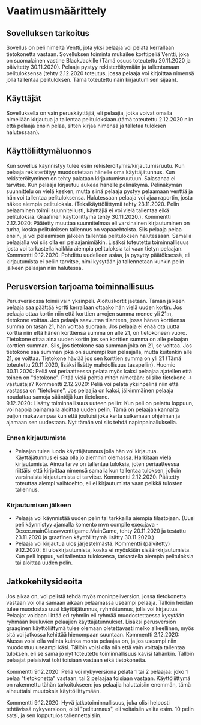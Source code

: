 # Vaatimusmäärittely

## Sovelluksen tarkoitus

Sovellus on peli nimeltä Ventti, jota yksi pelaaja voi pelata kerrallaan tietokonetta vastaan. Sovelluksen toiminta
mukailee korttipeliä Ventti, joka on suomalainen vastine BlackJackille (Tämä osuus toteutettu 20.11.2020 ja päivitetty
30.11.2020). Pelaaja pystyy rekisteröitymään ja tallentamaan pelituloksensa (tehty 2.12.2020 toteutus, jossa pelaaja voi
kirjoittaa nimensä jolla tallentaa pelituloksen. Tämä toteutettu näin kirjautumisen sijaan).

## Käyttäjät

Sovelluksella on vain peruskäyttäjiä, eli pelaajia, jotka voivat omalla nimellään kirjautua ja tallentaa
pelituloksiaan.(tämä toteutettu 2.12.2020 niin että pelaaja ensin pelaa, sitten kirjaa nimensä ja talletaa
tuloksen halutessaan).


## Käyttöliittymäluonnos

Kun sovellus käynnistyy tulee esiin rekisteröitymis/kirjautumisruutu. Kun pelaaja rekisteröityy muodostetaan hänelle
oma käyttäjätunnus. Kun rekisteröityminen on tehty palataan kirjautumisruutuun. Salasanaa ei tarvitse. Kun pelaaja
kirjautuu aukeaa hänelle pelinäkymä. Pelinäkymän suunnittelu on vielä kesken, mutta siinä pelaaja pystyy pelaamaan
venttiä ja hän voi tallentaa pelituloksensa. Halutessaan pelaaja voi ajaa raportin, josta näkee aiempia pelituloksia. 
(Teksikäyttöliittymä tehty 23.11.2020. Pelin pelaaminen toimii suunnitellusti, käyttäjiä ei voi vielä tallentaa
eikä pelituloksia. Graafinen käyttöliittymä tehty 30.11.2020.). Kommentti 2.12.2020: Päätetty muuttaa suunnitelmaa
eli varsinainen kirjautuminen on turha, koska pelituloksen tallennus on vapaaehtoista. Siis pelaaja pelaa ensin, ja
voi pelaamisen jälkeen tallentaa pelituloksen halutessaan. Samalla pelaajalla voi siis olla eri pelaajanimiäkin. Lisäksi
toteutettu toiminnallisuus josta voi tarkastella kaikkia aiempia pelituloksia tai vaan tietyn pelaajan. 
Kommentti 9.12.2020: Pohdittu uudelleen asiaa, ja pysytty päätöksessä, eli kirjautumista ei peliin tarvitse, nimi
kysytään ja tallennetaan kunkin pelin jälkeen pelaajan niin halutessa.

## Perusversion tarjoama toiminnallisuus

Perusversiossa toimii vain yksinpeli. Aloituskortit jaetaan. Tämän jälkeen pelaaja saa päättää kortti kerrallaan
ottaako hän vielä uuden kortin. Jos pelaaja ottaa kortin niin että korttien arvojen summa menee yli 21:n, tietokone
voittaa. Jos pelaaja saavuttaa tilanteen, jossa hänen korttiensa summa on tasan 21, hän voittaa suoraan. Jos pelaaja
ei enää ota uutta korttia niin että hänen korttiensa summa on alle 21, on tietokoneen vuoro. Tietokone ottaa aina
uuden kortin jos sen korttien summa on alle pelaajan korttien summan. Siis, jos tietokone saa summan joka on 21, se
voittaa. Jos tietokone saa summan joka on suurempi kun pelaajalla, mutta kuitenkin alle 21, se voittaa. Tietokone
häviää jos sen korttien summa on yli 21 (Tämä toteutettu 20.11.2020, lisäksi lisätty mahdollisuus tasapeliin).
Huomio 30.11.2020: Peliä voi periaatteessa pelata myös kaksi pelaajaa ajatellen että toinen on "tietokone". Pitää
vielä pohtia miten nimetään: olisiko tietokone -> vastustaja? Kommentti 2.12.2020: Peliä voi pelata yksinpelinä niin
että vastassa on "tietokone". Jos pelaajia on kaksi, jälkimmäinen pelaaja noudattaa samoja sääntöjä kun tietokone.  
9.12.2020: Lisätty toiminnallisuus uuteen peliin: Kun peli on pelattu loppuun, voi nappia painamalla aloittaa uuden
pelin. Tämä on pelaajan kannalta paljon mukavampaa kun että joutuisi joka kerta sulkemaan ohjelman ja ajamaan
sen uudestaan. Nyt tämän voi siis tehdä napinpainalluksella.

### Ennen kirjautumista

- Pelaajan tulee luoda käyttäjätunnus jolla hän voi kirjautua. Käyttäjätunnus ei saa olla jo aiemmin olemassa.
Harkitaan vielä kirjautumista. Ainoa tarve on tallentaa tuloksia, joten periaatteessa riittäisi että kirjoittaa
nimensä samalla kun tallentaa tuloksen, jolloin varsinaista kirjautumista ei tarvitse.
Kommentti 2.12.2020: Päätetty toteuttaa alempi vaihtoehto, eli ei kirjautumista vaan pelkkä tulosten tallennus.

### Kirjautumisen jälkeen

- Pelaaja voi käynnistää uuden pelin tai tarkkailla aiempia tilastojaan. (Uusi peli käynnistyy ajamalla komento
 mvn compile exec:java -Dexec.mainClass=venttigame.MainGame, tehty 20.11.2020 ja testattu 23.11.2020 ja graafinen
käyttöliittymä lisätty 30.11.2020.)
- Pelaaja voi kirjautua ulos järjestelmästä.
Kommentti (päivitetty) 9.12.2020: Ei uloskirjautumista, koska ei myöskään sisäänkirjautumista. Kun peli loppuu,
voi tallentaa tuloksensa, tarkastella aiempia pelituloksia tai aloittaa uuden pelin.

## Jatkokehitysideoita	

Jos aikaa on, voi pelistä tehdä myös moninpeliversion, jossa tietokonetta vastaan voi olla samaan aikaan pelaamassa
useampi pelaaja. Tällöin heidän tulee muodostaa uusi käyttäjätunnus, ryhmätunnus, jolla voi kirjautua. Pelaajat
voidaan liittää eri ryhmiin eli ryhmää muodostettaessa kysytään ryhmään kuuluvien pelaajien käyttäjätunnukset.
Lisäksi perusversion graaginen käyttöliittymä tulee olemaan oletettavasti melko alkeellinen, myös sitä voi jatkossa
kehittää hienompaan suuntaan. Kommentti 2.12.2020: Alussa voisi olla valinta kuinka monta pelaajaa on, ja jos useampi
niin muodostuu useampi käsi. Tällöin voisi olla niin että vain voittaja tallentaa tuloksen, eli se sama jo nyt
toteutettu toiminnallisuus kävisi tähänkin. Tällöin pelaajat pelaisivat toki toisiaan vastaan eikä tietokonetta.

Kommentti 9.12.2020: Peliä voi nykyversiona pelata 1 tai 2 pelaajaa: joko 1 pelaa "tietokonetta" vastaan, tai 2 
pelaajaa toisiaan vastaan. Käyttöliittymä on rakennettu tähän tarkoitukseen: jos pelaajia haluttaisiin enemmän,
tämä aiheuttaisi muutoksia käyttöliittymään.

Kommentti 9.12.2020: Hyvä jatkotoiminnallisuus, joka olisi helposti tehtävissä nykyversioon, olisi "peliturnaus", eli
voitaisiin valita esim. 10 pelin satsi, ja sen lopputulos tallennettaisiin.
